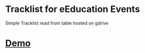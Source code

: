 # Tracklist for eEducation Events
Simple Tracklist read from table hosted on gdrive
# [Demo](https://glandl.github.io/gl-tracklist-eedu/)
